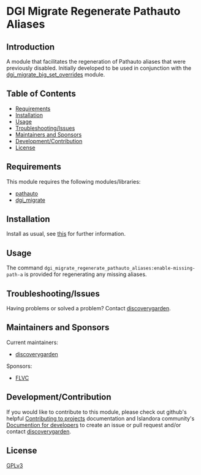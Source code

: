 # DGI Migrate Regenerate Pathauto Aliases

## Introduction

A module that facilitates the regeneration of Pathauto aliases that were previously disabled. Initially developed to be used in conjunction with the [dgi_migrate_big_set_overrides](https://github.com/discoverygarden/dgi_migrate/tree/2.x/modules/dgi_migrate_big_set_overrides) module.

## Table of Contents

* [Requirements](#requirements)
* [Installation](#installation)
* [Usage](#usage)
* [Troubleshooting/Issues](#troubleshootingissues)
* [Maintainers and Sponsors](#maintainers-and-sponsors)
* [Development/Contribution](#developmentcontribution)
* [License](#license)

## Requirements

This module requires the following modules/libraries:

* [pathauto](https://www.drupal.org/project/pathauto)
* [dgi_migrate](https://www.drupal.org/discoverygarden/dgi_migrate)

## Installation

Install as usual, see
[this](https://www.drupal.org/docs/extending-drupal/installing-modules) for
further information.


## Usage

The command `dgi_migrate_regenerate_pathauto_aliases:enable-missing-path-a` is provided for regenerating any missing aliases.


## Troubleshooting/Issues

Having problems or solved a problem? Contact
[discoverygarden](http://support.discoverygarden.ca).

## Maintainers and Sponsors

Current maintainers:

* [discoverygarden](http://www.discoverygarden.ca)

Sponsors:

* [FLVC](https://www.flvc.org)

## Development/Contribution

If you would like to contribute to this module, please check out github's helpful
[Contributing to projects](https://docs.github.com/en/get-started/quickstart/contributing-to-projects) documentation and Islandora community's [Documention for developers](https://islandora.github.io/documentation/contributing/CONTRIBUTING/#github-issues) to create an issue or pull request and/or
contact [discoverygarden](http://support.discoverygarden.ca).

## License

[GPLv3](http://www.gnu.org/licenses/gpl-3.0.txt)
